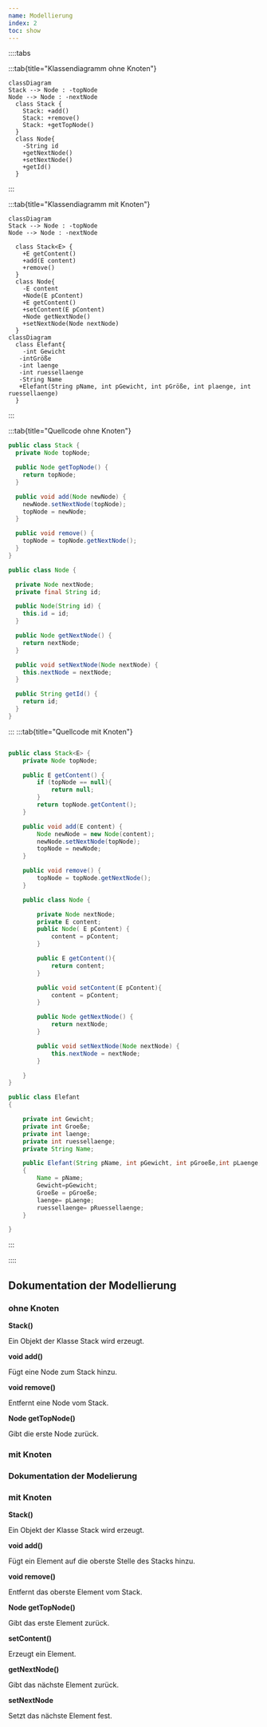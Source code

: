 ```yaml
---
name: Modellierung
index: 2
toc: show
---
```

::::tabs

:::tab{title="Klassendiagramm ohne Knoten"}
```mermaid
classDiagram
Stack --> Node : -topNode
Node --> Node : -nextNode
  class Stack {    
    Stack: +add()
    Stack: +remove()
    Stack: +getTopNode()
  }
  class Node{
    -String id
    +getNextNode()
    +setNextNode()
    +getId()
  }
```
:::

:::tab{title="Klassendiagramm mit Knoten"}
```mermaid
classDiagram
Stack --> Node : -topNode
Node --> Node : -nextNode

  class Stack<E> {    
    +E getContent()
    +add(E content)
    +remove()
  }
  class Node{
    -E content
    +Node(E pContent)
    +E getContent()
    +setContent(E pContent)
    +Node getNextNode()
    +setNextNode(Node nextNode)
  }
classDiagram 
  class Elefant{
    -int Gewicht
   -intGröße
   -int laenge 
   -int ruessellaenge
   -String Name
   +Elefant(String pName, int pGewicht, int pGröße, int plaenge, int ruessellaenge)
  }
```
:::

:::tab{title="Quellcode ohne Knoten"}
```java
public class Stack {
  private Node topNode;

  public Node getTopNode() {
    return topNode;
  }

  public void add(Node newNode) {
    newNode.setNextNode(topNode);
    topNode = newNode;
  }

  public void remove() {
    topNode = topNode.getNextNode();
  }
}

public class Node {

  private Node nextNode;
  private final String id;

  public Node(String id) {
    this.id = id;
  }

  public Node getNextNode() {
    return nextNode;
  }

  public void setNextNode(Node nextNode) {
    this.nextNode = nextNode;
  }

  public String getId() {
    return id;
  }
}
``` 
:::
:::tab{title="Quellcode mit Knoten"}
```java

public class Stack<E> {
    private Node topNode;

    public E getContent() {
        if (topNode == null){
            return null;
        }
        return topNode.getContent();
    }

    public void add(E content) {
        Node newNode = new Node(content);
        newNode.setNextNode(topNode);
        topNode = newNode;
    }

    public void remove() {
        topNode = topNode.getNextNode();
    }

    public class Node {

        private Node nextNode;
        private E content;
        public Node( E pContent) {
            content = pContent;
        }

        public E getContent(){
            return content;
        }

        public void setContent(E pContent){
            content = pContent;
        }

        public Node getNextNode() {
            return nextNode;
        }

        public void setNextNode(Node nextNode) {
            this.nextNode = nextNode;
        }

    }
}

public class Elefant
{

    private int Gewicht;
    private int Groeße;
    private int laenge;
    private int ruessellaenge;
    private String Name;

    public Elefant(String pName, int pGewicht, int pGroeße,int pLaenge,int pRuessellaenge)
    {
        Name = pName;
        Gewicht=pGewicht;
        Groeße = pGroeße;
        laenge= pLaenge;
        ruessellaenge= pRuessellaenge;
    }

}
```
:::

::::

## Dokumentation der Modellierung
### ohne Knoten 

**Stack()**

Ein Objekt der Klasse Stack wird erzeugt.

**void add()**

Fügt eine Node zum Stack hinzu.

**void remove()**

Entfernt eine Node vom Stack.

**Node getTopNode()**

Gibt die erste Node zurück.

### mit Knoten

### Dokumentation der Modelierung
### mit Knoten 

**Stack()**

Ein Objekt der Klasse Stack wird erzeugt.

**void add()**

Fügt ein Element auf die oberste Stelle des Stacks hinzu.

**void remove()**

Entfernt das oberste Element vom Stack.

**Node getTopNode()**

Gibt das erste Element zurück.
 
**setContent()**

Erzeugt ein Element.

**getNextNode()**

Gibt das nächste Element zurück.

**setNextNode**

Setzt das nächste Element fest.



